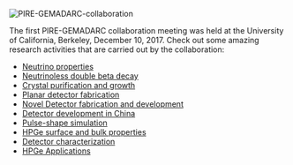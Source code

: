 ![PIRE-GEMADARC-collaboration](https://drive.google.com/uc?id=1AxDR1xCqAMpx7TqH3XsctXjCHbyWtsQw)

The first PIRE-GEMADARC collaboration meeting was held at the University of California, Berkeley, December 10, 2017.
Check out some amazing research activities that are carried out by the collaboration:

- [Neutrino properties](https://drive.google.com/uc?id=1NRCNIGPrhmObE8YOwxklzc-deQVhumQd)
- [Neutrinoless double beta decay](https://drive.google.com/uc?id=190zpMeBdRrWsPSjkHce_PmmI1vui5hVV)
- [Crystal purification and growth](https://drive.google.com/uc?id=1NyQos4YAf3YyFeNta5km1I_HTBNByw8u)
- [Planar detector fabrication](https://drive.google.com/uc?id=1jrbWGtGmoPQBoH5Hubl3BwhLx88iiMWt)
- [Novel Detector fabrication and development](https://drive.google.com/uc?id=1VmVkb-nEWNfkbEi10jrE16YNaT45IOU3)
- [Detector development in China](https://drive.google.com/uc?id=1RbnWueeuN1e_XV0FdSwUOTjUi8BqhFx6)
- [Pulse-shape simulation](https://drive.google.com/uc?id=11yF0CopXXN_AA8pCrUxtdLAkDsbGwcVZ)
- [HPGe surface and bulk properties](https://drive.google.com/uc?id=1bqdLOkO3_T2TNOnlx-rX0EEWBrk-7QTQ)
- [Detector characterization](https://drive.google.com/uc?id=1v4IZipIzlQtJDBo91n8THZBKRiWFbCyp)
- [HPGe Applications](https://drive.google.com/uc?id=1TVDxPqNJP-O7BiFuHwlkE-bDe8LiRfez)
